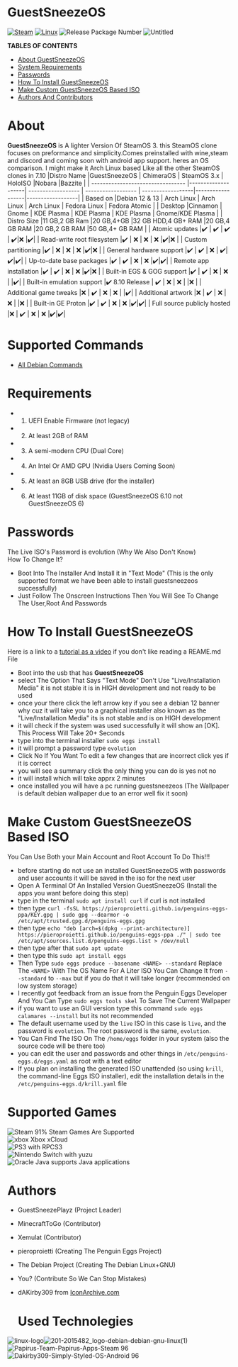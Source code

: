 # GuestSneezeOS
[![Steam](https://img.shields.io/badge/steam-%23000000.svg?style=plastic&logo=steam&logoColor=white)](https://img.shields.io/badge/steam-%23000000.svg?style=plastic&logo=steam&logoColor=white)
[![Linux](https://img.shields.io/badge/Linux-FCC624?style=plastic&logo=linux&logoColor=black)](https://img.shields.io/badge/Linux-FCC624?style=plastic&logo=linux&logoColor=black)
![Release Package Number](https://release-badges-generator.vercel.app/api/releases.svg?user=GuestSneezeOS-Official&repo=GuestSneezeOS&gradient=ff6600,ffe500)
![Untitled](https://github.com/GuestSneezeOS-Official/GuestSneezeOS/assets/163439609/05a2442c-cedc-4bf5-9f73-71d5c1098aaf)

**TABLES OF CONTENTS**
- [About GuestSneezeOS](#about)
- [System Requirements](#requirements)
- [Passwords](#passwords)
- [How To Install GuestSneezeOS](#how-to-install-guestsneezeos)
- [Make Custom GuestSneezeOS Based ISO](#make-custom-guestsneezeos-based-iso)
- [Authors And Contributors](#authors)

# About
**GuestSneezeOS** is A lighter Version Of SteamOS 3. this SteamOS clone focuses on preformance and simplicity.Comes preinstalled with wine,steam and discord and coming soon with android app support. heres an OS comparison. I might make it Arch Linux based Like all the other SteamOS clones in 7.10
|Distro Name                        |GuestSneezeOS       | ChimeraOS          | SteamOS 3.x        | HoloISO           |Nobara            |Bazzite           |
| --------------------------------- |--------------------| ------------------ | ------------------ | ------------------|------------------|------------------|
| Based on                          |Debian 12 & 13      | Arch Linux         | Arch Linux         | Arch Linux        | Fedora Linux     | Fedora Atomic    |
| Desktop                           |Cinnamon            | Gnome              | KDE Plasma         | KDE Plasma        | KDE Plasma       | Gnome/KDE Plasma |
| Distro Size                       |11 GB,2 GB Ram      |20 GB,4+GB          |32 GB HDD,4 GB+ RAM |20 GB,4 GB RAM     |20 GB,2 GB RAM    |50 GB,4+ GB RAM   |
| Atomic updates                    |✔️                  | :heavy_check_mark: | :heavy_check_mark: | :heavy_check_mark:|:x:               |:heavy_check_mark:|
| Read-write root filesystem        |✔️                  | :x:                | :x:                | :x:               |:heavy_check_mark:|:x:               |
| Custom partitioning               |✔️                  | :x:                | :x:                | :x:               |:heavy_check_mark:|:x:               |
| General hardware support          |✔️                  | :heavy_check_mark: | :x:                | :heavy_check_mark:|:heavy_check_mark:|:heavy_check_mark:|
| Up-to-date base packages          |✔️                  | :heavy_check_mark: | :x:                | :x:               |:heavy_check_mark:|:heavy_check_mark:|
| Remote app installation           |✔️                  | :heavy_check_mark: | :x:                | :x:               |:heavy_check_mark:|:x:               |
| Built-in EGS & GOG support        |✔️                  | :heavy_check_mark: | :x:                | :x:               |                  |:heavy_check_mark:|
| Built-in emulation support        |✔️ 8.10 Release     | :heavy_check_mark: | :x:                | :x:               |                  |:x:               |
| Additional game tweaks            |:x:                 | :heavy_check_mark: | :x:                | :x:               |                  |:heavy_check_mark:|
| Additional artwork                |:x:                 | :heavy_check_mark: | :x:                | :x:               |                  |:x:               |
| Built-in GE Proton                |✔️                  | :heavy_check_mark: | :x:                | :x:               |:heavy_check_mark:|:heavy_check_mark:|
| Full source publicly hosted       |:x:                 | :heavy_check_mark: | :x:                | :x:               |:heavy_check_mark:|:heavy_check_mark:|

# Supported Commands 
- [All Debian Commands](https://wiki.debian.org/ShellCommands)

# Requirements
- 1. UEFI Enable Firmware (not legacy)
- 2. At least 2GB of RAM
- 3. A semi-modern CPU (Dual Core)
- 4. An Intel Or AMD GPU (Nvidia Users Coming Soon)
- 5. At least an 8GB USB drive (for the installer)
- 6. At least 11GB of disk space (GuestSneezeOS 6.10 not GuestSneezeOS 6)

# Passwords
The Live ISO's Password is evolution (Why We Also Don't Know) 
<br>
How To Change It?
- Boot Into The Installer And Install it in "Text Mode" (This is the only supported format we have been able to install guestsneezeos successfully)
- Just Follow The Onscreen Instructions Then You Will See To Change The User,Root And Passwords

# How To Install GuestSneezeOS
Here is a link to a [tutorial as a video](https://www.youtube.com/watch?v=BmhSwH5yaYI&feature=youtu.be) if you don't like reading a REAME.md File
- Boot into the usb that has **GuestSneezeOS**
- select The Option That Says "Text Mode" Don't Use "Live/Installation Media" it is not stable it is in HIGH development and not ready to be used
- once your there click the left arrow key if you see a debian 12 banner why cuz it will take you to a graphical installer also known as the "Live/Installation Media" its is not stable and is on HIGH development
- it will check if the system was used successfully it will show an [OK]. This Process Will Take 20+ Seconds
- type into the terminal installer `sudo eggs install`
- it will prompt a password type `evolution`
- Click No If You Want To edit a few changes that are incorrect click yes if it is correct
- you will see a summary click the only thing you can do is yes not no
- it will install which will take apprx 2 minutes
- once installed you will have a pc running guestsneezeos (The Wallpaper is default debian wallpaper due to an error well fix it soon)


# Make Custom GuestSneezeOS Based ISO
You Can Use Both your Main Account and Root Account To Do This!!!
- before starting do not use an installed GuestSneezeOS with passwords and user accounts it will be saved in the iso for the next user 
- Open A Terminal Of An Installed Version GuestSneezeOS (Install the apps you want before doing this step)
- type in the terminal `sudo apt install curl` if curl is not installed
- then type `curl -fsSL https://pieroproietti.github.io/penguins-eggs-ppa/KEY.gpg | sudo gpg --dearmor -o /etc/apt/trusted.gpg.d/penguins-eggs.gpg`
- then type `echo "deb [arch=$(dpkg --print-architecture)] https://pieroproietti.github.io/penguins-eggs-ppa ./" | sudo tee /etc/apt/sources.list.d/penguins-eggs.list > /dev/null`
- then type after that `sudo apt update`
- then type this `sudo apt install eggs`
- Then Type `sudo eggs produce --basename <NAME> --standard` Replace The `<NAME>` With The OS Name For A Liter ISO You Can Change It from `--standard` to `--max` but if you do that it will take longer (recommended on low system storage)
- I recently got feedback from an issue from the Penguin Eggs Developer And You Can Type `sudo eggs tools skel` To Save The Current Wallpaper
- if you want to use an GUI version type this command `sudo eggs calamares --install` but its not recommended
- The default username used by the `live` ISO in this case is `live`, and the password is `evolution`. The root password is the same, `evolution`.
- You Can Find The ISO On The `/home/eggs` folder in your system (also the source code will be there too)
- you can edit the user and passwords and other things in `/etc/penguins-eggs.d/eggs.yaml` as root with a text editor
- If you plan on installing the generated ISO unattended (so using `krill`, the command-line Eggs ISO installer), edit the installation details in the `/etc/penguins-eggs.d/krill.yaml` file

# Supported Games
![Steam](https://img.shields.io/badge/Steam-000000?style=for-the-badge&logo=steam&logoColor=white) 91% Steam Games Are Supported
<br>
![xbox](https://img.shields.io/badge/Xbox-107C10?style=for-the-badge&logo=xbox&logoColor=white) Xbox xCloud
<br>
![PS3](https://img.shields.io/badge/PlayStation-003791?style=for-the-badge&logo=playstation&logoColor=white) with RPCS3
<br>
![Nintendo Switch](https://img.shields.io/badge/Nintendo_Switch-E60012?style=for-the-badge&logo=nintendo-switch&logoColor=white) with yuzu
<br>
![Oracle Java](https://img.shields.io/badge/Oracle-F80000?style=for-the-badge&logo=oracle&logoColor=black) supports Java applications
# Authors
- GuestSneezePlayz (Project Leader)
- MinecraftToGo (Contributor)
- Xemulat (Contributor)
- pieroproietti (Creating The Penguin Eggs Project)
- The Debian Project (Creating The Debian Linux+GNU)
- You? (Contribute So We Can Stop Mistakes)
- dAKirby309 from [IconArchive.com](https://www.iconarchive.com/artist/dakirby309.html)

  # Used Technolegies
  

![linux-logo](https://github.com/GuestSneezeOS-Official/GuestSneezeOS/assets/163439609/4e622eab-ca38-4c7c-8d2b-8ae67187701c)![201-2015482_logo-debian-debian-gnu-linux(1)](https://github.com/GuestSneezeOS-Official/GuestSneezeOS/assets/163439609/17101561-79ef-4671-8cfe-3eed9776b9f4)![Papirus-Team-Papirus-Apps-Steam 96](https://github.com/GuestSneezeOS-Official/GuestSneezeOS/assets/163439609/dd3f1c46-9c2a-49f4-850a-d3f520c5a4be)
![Dakirby309-Simply-Styled-OS-Android 96](https://github.com/GuestSneezeOS-Official/GuestSneezeOS/assets/163439609/c729c43a-402d-4392-9f27-c79243af802d)
